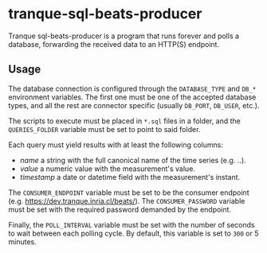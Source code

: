 tranque-sql-beats-producer
==========================

Tranque sql-beats-producer is a program that runs forever and polls a
database, forwarding the received data to an HTTP(S) endpoint.

Usage
-----

The database connection is configured through the `DATABASE_TYPE` and
`DB_*` environment variables. The first one must be one of the
accepted database types, and all the rest are connector specific
(usually `DB_PORT`, `DB_USER`, etc.).

The scripts to execute must be placed in `*.sql` files in a folder,
and the `QUERIES_FOLDER` variable must be set to point to said folder.

Each query must yield results with at least the following columns:
- _name_ a string with the full canonical name of the time series
  (e.g. <target>.<hardware-id>.<series-name>).
- _value_ a numeric value with the measurement's value.
- _timestamp_ a date or datetime field with the measurement's instant.

The `CONSUMER_ENDPOINT` variable must be set to be the consumer
endpoint (e.g. https://dev.tranque.inria.cl/beats/). The
`CONSUMER_PASSWORD` variable must be set with the required password
demanded by the endpoint.

Finally, the `POLL_INTERVAL` variable must be set with the number of
seconds to wait between each polling cycle. By default, this variable
is set to `300` or 5 minutes.
